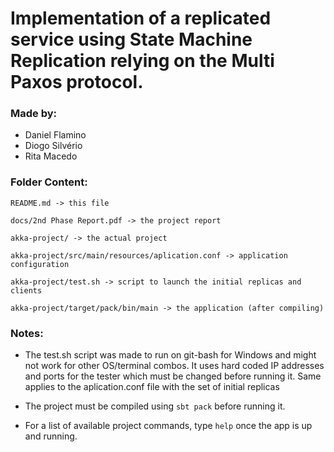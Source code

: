 # Implementation of a replicated service using State Machine Replication relying on the Multi Paxos protocol.

### Made by:

* Daniel Flamino
* Diogo Silvério
* Rita Macedo

### Folder Content:
```
README.md -> this file

docs/2nd Phase Report.pdf -> the project report

akka-project/ -> the actual project

akka-project/src/main/resources/aplication.conf -> application configuration

akka-project/test.sh -> script to launch the initial replicas and clients

akka-project/target/pack/bin/main -> the application (after compiling)
```

### Notes:

* The test.sh script was made to run on git-bash for Windows and might not work
for other OS/terminal combos. It uses hard coded IP addresses and ports for
the tester which must be changed before running it. Same applies to the 
aplication.conf file with the set of initial replicas

* The project must be compiled using `sbt pack` before running it.

* For a list of available project commands, type `help` once the app is up and
running.
